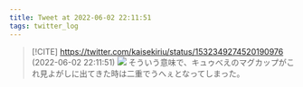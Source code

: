 ```yaml
---
title: Tweet at 2022-06-02 22:11:51
tags: twitter_log
---
```


> [!CITE] https://twitter.com/kaisekiriu/status/1532349274520190976 (2022-06-02 22:11:51)
> ![](https://twitter.com/kaisekiriu/status/1532349274520190976)
> そういう意味で、キュゥべえのマグカップがこれ見よがしに出てきた時は二重でうへぇとなってしまった。
